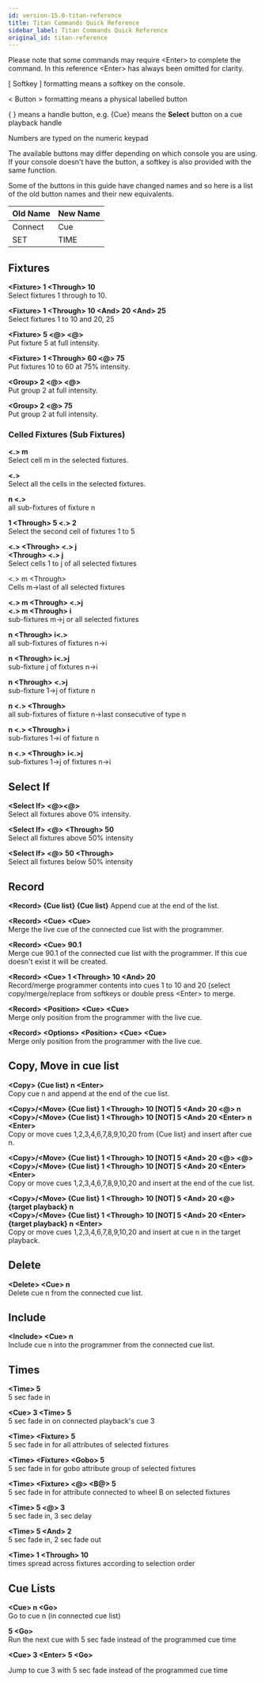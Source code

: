 ```yaml
---
id: version-15.0-titan-reference
title: Titan Commands Quick Reference
sidebar_label: Titan Commands Quick Reference
original_id: titan-reference
---
```


Please note that some commands may require \<Enter\> to complete the
command. In this reference \<Enter\> has always been omitted for
clarity.

\[ Softkey \] formatting means a softkey on the console.

\< Button \> formatting means a physical labelled button

{ } means a handle button, e.g. {Cue} means the **Select** button on a cue
playback handle

Numbers are typed on the numeric keypad

The available buttons may differ depending on which console you are
using. If your console doesn't have the button, a softkey is also
provided with the same function.

Some of the buttons in this guide have changed names and so here is a
list of the old button names and their new equivalents.


  Old Name |  New Name
  ---------|----------
  Connect  |  Cue
  SET      |  TIME

Fixtures
--------

**\<Fixture\> 1 \<Through\> 10**\
Select fixtures 1 through to 10.

**\<Fixture\> 1 \<Through\> 10 \<And\> 20 \<And\> 25**\
Select fixtures 1 to 10 and 20, 25

**\<Fixture\> 5 \<@\> \<@\>**\
Put fixture 5 at full intensity.

**\<Fixture\> 1 \<Through\> 60 \<@\> 75**\
Put fixtures 10 to 60 at 75% intensity.

**\<Group\> 2 \<@\> \<@\>**\
Put group 2 at full intensity.

**\<Group\> 2 \<@\> 75**\
Put group 2 at full intensity.

### Celled Fixtures (Sub Fixtures)

**\<.\> m**\
Select cell m in the selected fixtures.

**\<.\>**\
Select all the cells in the selected fixtures.

**n \<.\>**\
all sub-fixtures of fixture n

**1 \<Through\> 5 \<.\> 2**\
Select the second cell of fixtures 1 to 5

**\<.\> \<Through\> \<.\> j**\
**\<Through\> \<.\> j**\
Select cells 1 to j of all selected fixtures

\<.\> m \<Through\>\
Cells m-\>last of all selected fixtures

**\<.\> m \<Through\> \<.\>j**\
**\<.\> m \<Through\> i**\
sub-fixtures m-\>j or all selected fixtures

**n \<Through\> i\<.\>**\
all sub-fixtures of fixtures n-\>i

**n \<Through\> i\<.\>j**\
sub-fixture j of fixtures n-\>i

**n \<Through\> \<.\>j**\
sub-fixture 1-\>j of fixture n

**n \<.\> \<Through\>**\
all sub-fixtures of fixture n-\>last consecutive of type n

**n \<.\> \<Through\> i**\
sub-fixtures 1-\>i of fixture n

**n \<.\> \<Through\> i\<.\>j**\
sub-fixtures 1-\>j of fixtures n-\>i

Select If
---------

**\<Select If\> \<@\>\<@\>**\
Select all fixtures above 0% intensity.

**\<Select If\> \<@\> \<Through\> 50**\
Select all fixtures above 50% intensity

**\<Select If\> \<@\> 50 \<Through\>**\
Select all fixtures below 50% intensity

Record
------

**\<Record\> {Cue list} {Cue list}**
Append cue at the end of the list.

**\<Record\> \<Cue\> \<Cue\>**\
Merge the live cue  of the connected cue list with the programmer.

**\<Record\> \<Cue\> 90.1**\
Merge cue 90.1 of the connected cue list with the programmer. If this cue doesn't exist it will be created.

**\<Record\> \<Cue\> 1 \<Through\> 10 \<And\> 20**\
Record/merge programmer contents into cues 1 to 10 and 20 (select  copy/merge/replace from softkeys or double press \<Enter\> to merge.

**\<Record\> \<Position\> \<Cue\> \<Cue\>**\
Merge only position from the programmer with the live cue.

**\<Record\> \<Options\> \<Position\> \<Cue\> \<Cue\>**\
Merge only position from the programmer with the live cue.

Copy, Move in cue list
----------------------

**\<Copy\> {Cue list} n \<Enter\>**\
Copy cue n and append at the end of the cue list.

**\<Copy\>/\<Move\> {Cue list} 1 \<Through\> 10 \[NOT\] 5 \<And\> 20 \<@\>
n**\
**\<Copy\>/\<Move\> {Cue list} 1 \<Through\> 10 \[NOT\] 5 \<And\> 20
\<Enter\> n \<Enter\>**\
Copy or move cues 1,2,3,4,6,7,8,9,10,20 from {Cue list} and insert after cue n.

**\<Copy\>/\<Move\> {Cue list} 1 \<Through\> 10 \[NOT\] 5 \<And\> 20 \<@\>
\<@\>**\
**\<Copy\>/\<Move\> {Cue list} 1 \<Through\> 10 \[NOT\] 5 \<And\> 20
\<Enter\> \<Enter\>**\
Copy or move cues 1,2,3,4,6,7,8,9,10,20 and insert at the end of the cue
list.

**\<Copy\>/\<Move\> {Cue list} 1 \<Through\> 10 \[NOT\] 5 \<And\> 20 \<@\>
{target playback} n**\
**\<Copy\>/\<Move\> {Cue list} 1 \<Through\> 10 \[NOT\] 5 \<And\> 20
\<Enter\> {target playback} n \<Enter\>**\
Copy or move cues 1,2,3,4,6,7,8,9,10,20 and insert at cue n in the
target playback.

Delete
------

**\<Delete\> \<Cue\> n**\
Delete cue n from the connected cue list.

Include
-------

**\<Include\> \<Cue\> n**\
Include cue n into the programmer from the connected cue list.

Times
-----

**\<Time\> 5**\
5 sec fade in

**\<Cue\> 3 \<Time\> 5**\
5 sec fade in on connected playback\'s cue 3

**\<Time\> \<Fixture\> 5**\
5 sec fade in for all attributes of selected fixtures

**\<Time\> \<Fixture\> \<Gobo\> 5**\
5 sec fade in for gobo attribute group of selected fixtures

**\<Time\> \<Fixture\> \<@\> \<B@\> 5**\
5 sec fade in for attribute connected to wheel B on selected fixtures

**\<Time\> 5 \<@\> 3**\
5 sec fade in, 3 sec delay

**\<Time\> 5 \<And\> 2**\
5 sec fade in, 2 sec fade out

**\<Time\> 1 \<Through\> 10**\
times spread across fixtures according to selection order

Cue Lists
---------

**\<Cue\> n \<Go\>**\
Go to cue n (in connected cue list)

**5 \<Go\>**\
Run the next cue with 5 sec fade instead of the programmed cue time

**\<Cue\> 3 \<Enter\> 5 \<Go\>**

Jump to cue 3 with 5 sec fade instead of the programmed cue time
